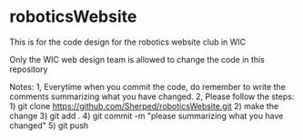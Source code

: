 # roboticsWebsite
This is for the code design for the robotics website club in WIC

Only the WIC web design team is allowed to change the code in this repository

Notes:
1, Everytime when you commit the code, do remember to write the comments summarizing what you have changed.
2, Please follow the steps:
    1) git clone https://github.com/Sherped/roboticsWebsite.git
	2) make the change
	3) git add .
	4) git commit -m "please summarizing what you have changed"
	5) git push
